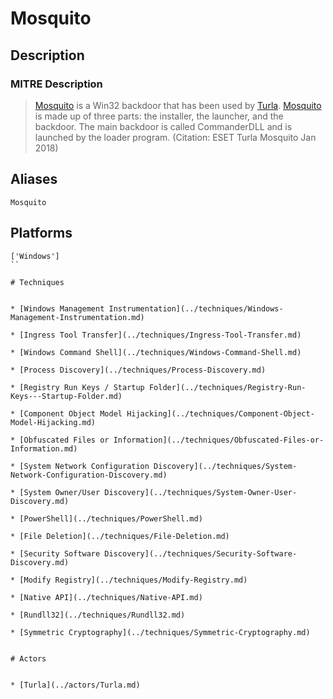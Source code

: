 
# Mosquito

## Description

### MITRE Description

> [Mosquito](https://attack.mitre.org/software/S0256) is a Win32 backdoor that has been used by [Turla](https://attack.mitre.org/groups/G0010). [Mosquito](https://attack.mitre.org/software/S0256) is made up of three parts: the installer, the launcher, and the backdoor. The main backdoor is called CommanderDLL and is launched by the loader program. (Citation: ESET Turla Mosquito Jan 2018)

## Aliases

```
Mosquito
```

## Platforms

```
['Windows']
``

# Techniques


* [Windows Management Instrumentation](../techniques/Windows-Management-Instrumentation.md)

* [Ingress Tool Transfer](../techniques/Ingress-Tool-Transfer.md)
    
* [Windows Command Shell](../techniques/Windows-Command-Shell.md)
    
* [Process Discovery](../techniques/Process-Discovery.md)
    
* [Registry Run Keys / Startup Folder](../techniques/Registry-Run-Keys---Startup-Folder.md)
    
* [Component Object Model Hijacking](../techniques/Component-Object-Model-Hijacking.md)
    
* [Obfuscated Files or Information](../techniques/Obfuscated-Files-or-Information.md)
    
* [System Network Configuration Discovery](../techniques/System-Network-Configuration-Discovery.md)
    
* [System Owner/User Discovery](../techniques/System-Owner-User-Discovery.md)
    
* [PowerShell](../techniques/PowerShell.md)
    
* [File Deletion](../techniques/File-Deletion.md)
    
* [Security Software Discovery](../techniques/Security-Software-Discovery.md)
    
* [Modify Registry](../techniques/Modify-Registry.md)
    
* [Native API](../techniques/Native-API.md)
    
* [Rundll32](../techniques/Rundll32.md)
    
* [Symmetric Cryptography](../techniques/Symmetric-Cryptography.md)
    

# Actors


* [Turla](../actors/Turla.md)

